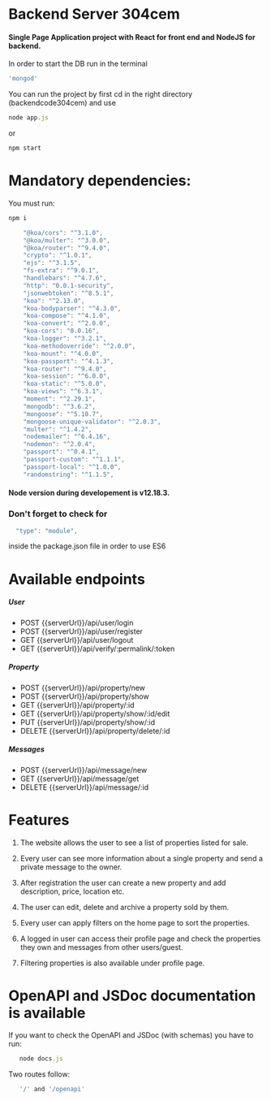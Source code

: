# Backend Server 304cem

#### Single Page Application project with React for front end and NodeJS for backend. 

In order to start the DB run in the terminal 
```javascript
'mongod'
```

You can run the project by first cd in the right directory (backendcode304cem) and use 

```javascript
node app.js
```

or

```javascript
npm start
```

# Mandatory dependencies:

You must run:
```javascript
npm i
```

```javascript
    "@koa/cors": "^3.1.0",
    "@koa/multer": "^3.0.0",
    "@koa/router": "^9.4.0",
    "crypto": "^1.0.1",
    "ejs": "^3.1.5",
    "fs-extra": "^9.0.1",
    "handlebars": "^4.7.6",
    "http": "0.0.1-security",
    "jsonwebtoken": "^8.5.1",
    "koa": "^2.13.0",
    "koa-bodyparser": "^4.3.0",
    "koa-compose": "^4.1.0",
    "koa-convert": "^2.0.0",
    "koa-cors": "0.0.16",
    "koa-logger": "^3.2.1",
    "koa-methodoverride": "^2.0.0",
    "koa-mount": "^4.0.0",
    "koa-passport": "^4.1.3",
    "koa-router": "^9.4.0",
    "koa-session": "^6.0.0",
    "koa-static": "^5.0.0",
    "koa-views": "^6.3.1",
    "moment": "^2.29.1",
    "mongodb": "^3.6.2",
    "mongoose": "^5.10.7",
    "mongoose-unique-validator": "^2.0.3",
    "multer": "^1.4.2",
    "nodemailer": "^6.4.16",
    "nodemon": "^2.0.4",
    "passport": "^0.4.1",
    "passport-custom": "^1.1.1",
    "passport-local": "^1.0.0",
    "randomstring": "^1.1.5",
```

#### Node version during developement is v12.18.3.

### Don't forget to check for 
```javascript
  "type": "module",
``` 
inside the package.json file in order to use ES6

# Available endpoints

 ##### User
 * POST {{serverUrl}}/api/user/login
 * POST {{serverUrl}}/api/user/register
 * GET  {{serverUrl}}/api/user/logout
 * GET  {{serverUrl}}/api/verify/:permalink/:token
 
 ##### Property
 * POST   {{serverUrl}}/api/property/new
 * POST   {{serverUrl}}/api/property/show
 * GET    {{serverUrl}}/api/property/:id
 * GET    {{serverUrl}}/api/property/show/:id/edit
 * PUT    {{serverUrl}}/api/property/show/:id
 * DELETE {{serverUrl}}/api/property/delete/:id

 ##### Messages
 * POST   {{serverUrl}}/api/message/new
 * GET    {{serverUrl}}/api/message/get
 * DELETE {{serverUrl}}/api/message/:id
# Features 

1. The website allows the user to see a list of properties listed for sale. 

2. Every user can see more information about a single property and send a private message to the owner.

3. After registration the user can create a new property and add description, price, location etc.

4. The user can edit, delete and archive a property sold by them.

5. Every user can apply filters on the home page to sort the properties.

6. A logged in user can access their profile page and check the properties they own and messages from other users/guest.

7. Filtering properties is also available under profile page.

# OpenAPI and JSDoc documentation is available

If you want to check the OpenAPI and JSDoc (with schemas) you have to run:

```javascript
   node docs.js
``` 

Two routes follow:

```javascript
   '/' and '/openapi'
``` 
